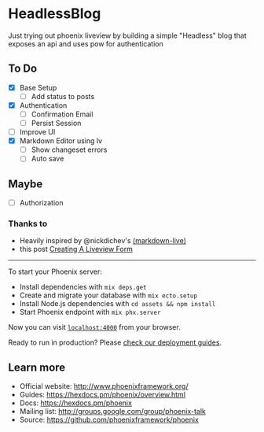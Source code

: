 # HeadlessBlog

Just trying out phoenix liveview by building a simple "Headless" blog that exposes an api and uses pow for authentication

## To Do

- [x] Base Setup
  - [ ] Add status to posts
- [x] Authentication
  - [ ] Confirmation Email
  - [ ] Persist Session
- [ ] Improve UI
- [x] Markdown Editor using lv
  - [ ] Show changeset errors
  - [ ] Auto save

## Maybe

- [ ] Authorization

### Thanks to

- Heavily inspired by @nickdichev's [(markdown-live)](https://github.com/nickdichev/markdown-live)
- this post [Creating A Liveview Form](https://foglitstreet.com/creating-a-liveview-form)

---

To start your Phoenix server:

- Install dependencies with `mix deps.get`
- Create and migrate your database with `mix ecto.setup`
- Install Node.js dependencies with `cd assets && npm install`
- Start Phoenix endpoint with `mix phx.server`

Now you can visit [`localhost:4000`](http://localhost:4000) from your browser.

Ready to run in production? Please [check our deployment guides](https://hexdocs.pm/phoenix/deployment.html).

## Learn more

- Official website: http://www.phoenixframework.org/
- Guides: https://hexdocs.pm/phoenix/overview.html
- Docs: https://hexdocs.pm/phoenix
- Mailing list: http://groups.google.com/group/phoenix-talk
- Source: https://github.com/phoenixframework/phoenix
